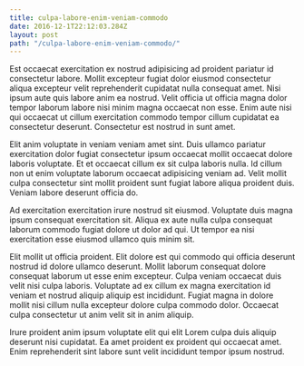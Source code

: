 ```yaml
---
title: culpa-labore-enim-veniam-commodo
date: 2016-12-1T22:12:03.284Z
layout: post
path: "/culpa-labore-enim-veniam-commodo/"
---
```


Est occaecat exercitation ex nostrud adipisicing ad proident pariatur id consectetur labore. Mollit excepteur fugiat dolor eiusmod consectetur aliqua excepteur velit reprehenderit cupidatat nulla consequat amet. Nisi ipsum aute quis labore anim ea nostrud. Velit officia ut officia magna dolor tempor laborum labore nisi minim magna occaecat non esse. Enim aute nisi qui occaecat ut cillum exercitation commodo tempor cillum cupidatat ea consectetur deserunt. Consectetur est nostrud in sunt amet.

Elit anim voluptate in veniam veniam amet sint. Duis ullamco pariatur exercitation dolor fugiat consectetur ipsum occaecat mollit occaecat dolore laboris voluptate. Et et occaecat cillum ex sit culpa laboris nulla. Id cillum non ut enim voluptate laborum occaecat adipisicing veniam ad. Velit mollit culpa consectetur sint mollit proident sunt fugiat labore aliqua proident duis. Veniam labore deserunt officia do.

Ad exercitation exercitation irure nostrud sit eiusmod. Voluptate duis magna ipsum consequat exercitation sit. Aliqua ex aute nulla culpa consequat laborum commodo fugiat dolore ut dolor ad qui. Ut tempor ea nisi exercitation esse eiusmod ullamco quis minim sit.

Elit mollit ut officia proident. Elit dolore est qui commodo qui officia deserunt nostrud id dolore ullamco deserunt. Mollit laborum consequat dolore consequat laborum ut esse enim excepteur. Culpa veniam occaecat duis velit nisi culpa laboris. Voluptate ad ex cillum ex magna exercitation id veniam et nostrud aliquip aliquip est incididunt. Fugiat magna in dolore mollit nisi cillum nulla excepteur dolore culpa commodo dolor. Occaecat culpa consectetur ut anim velit sit in anim aliquip.

Irure proident anim ipsum voluptate elit qui elit Lorem culpa duis aliquip deserunt nisi cupidatat. Ea amet proident ex proident qui occaecat amet. Enim reprehenderit sint labore sunt velit incididunt tempor ipsum nostrud.